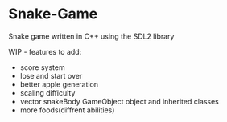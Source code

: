 # Snake-Game
Snake game written in C++ using the SDL2 library 

WIP - features to add:
 - score system
 - lose and start over
 - better apple generation
 - scaling difficulty
 - vector snakeBody GameObject object and inherited classes
 - more foods(diffrent abilities)
